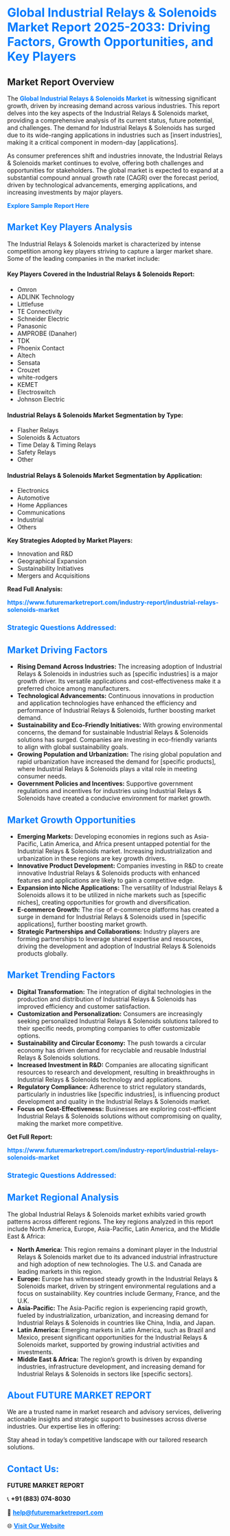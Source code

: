 <h1 style="color: #007BFF;">Global Industrial Relays & Solenoids Market Report 2025-2033: Driving Factors, Growth Opportunities, and Key Players</h1>

<section id="overview">
<h2>Market Report Overview</h2>
<p>The <a href="https://www.futuremarketreport.com/industry-report/industrial-relays-solenoids-market" style="color: #007BFF; text-decoration: none;"><strong>Global Industrial Relays & Solenoids Market</strong></a> is witnessing significant growth, driven by increasing demand across various industries. This report delves into the key aspects of the Industrial Relays & Solenoids market, providing a comprehensive analysis of its current status, future potential, and challenges. The demand for Industrial Relays & Solenoids has surged due to its wide-ranging applications in industries such as [insert industries], making it a critical component in modern-day [applications].</p>
<p>As consumer preferences shift and industries innovate, the Industrial Relays & Solenoids market continues to evolve, offering both challenges and opportunities for stakeholders. The global market is expected to expand at a substantial compound annual growth rate (CAGR) over the forecast period, driven by technological advancements, emerging applications, and increasing investments by major players.</p>
</section>

<section id="overview">
<p><a href="https://www.futuremarketreport.com/request-sample/reportId=115849" style="color: #007BFF; text-decoration: none;"><strong>Explore Sample Report Here</strong></a></p>
</section>

<section id="key-players">
<h2 style="color: #007BFF;">Market Key Players Analysis</h2>
<p>The Industrial Relays & Solenoids market is characterized by intense competition among key players striving to capture a larger market share. Some of the leading companies in the market include:</p>
<h4>Key Players Covered in the Industrial Relays & Solenoids Report:</h4>
<ul><li>Omron</li><li>ADLINK Technology</li><li>Littlefuse</li><li>TE Connectivity</li><li>Schneider Electric</li><li>Panasonic</li><li>AMPROBE (Danaher)</li><li>TDK</li><li>Phoenix Contact</li><li>Altech</li><li>Sensata</li><li>Crouzet</li><li>white-rodgers</li><li>KEMET</li><li>Electroswitch</li><li>Johnson Electric</li></ul>
<h4>Industrial Relays & Solenoids Market Segmentation by Type:</h4>
<ul><li>Flasher Relays</li><li>Solenoids &amp; Actuators</li><li>Time Delay &amp; Timing Relays</li><li>Safety Relays</li><li>Other</li></ul>

<h4>Industrial Relays & Solenoids Market Segmentation by Application:</h4>
<ul><li>Electronics</li><li>Automotive</li><li>Home Appliances</li><li>Communications</li><li>Industrial</li><li>Others</li></ul>
<p><strong>Key Strategies Adopted by Market Players:</strong></p>
<ul>
<li>Innovation and R&D</li>
<li>Geographical Expansion</li>
<li>Sustainability Initiatives</li>
<li>Mergers and Acquisitions</li>
</ul>
</section>

<section>
<p><strong>Read Full Analysis: </strong></p><a href="https://www.futuremarketreport.com/industry-report/industrial-relays-solenoids-market" style="color: #007BFF; text-decoration: none;"><strong>https://www.futuremarketreport.com/industry-report/industrial-relays-solenoids-market</strong></a>
<h3 style="color: #007BFF;">Strategic Questions Addressed:</h3>
</section>

<section id="driving-factors">
<h2 style="color: #007BFF;">Market Driving Factors</h2>
<ul>
<li><strong>Rising Demand Across Industries:</strong> The increasing adoption of Industrial Relays & Solenoids in industries such as [specific industries] is a major growth driver. Its versatile applications and cost-effectiveness make it a preferred choice among manufacturers.</li>
<li><strong>Technological Advancements:</strong> Continuous innovations in production and application technologies have enhanced the efficiency and performance of Industrial Relays & Solenoids, further boosting market demand.</li>
<li><strong>Sustainability and Eco-Friendly Initiatives:</strong> With growing environmental concerns, the demand for sustainable Industrial Relays & Solenoids solutions has surged. Companies are investing in eco-friendly variants to align with global sustainability goals.</li>
<li><strong>Growing Population and Urbanization:</strong> The rising global population and rapid urbanization have increased the demand for [specific products], where Industrial Relays & Solenoids plays a vital role in meeting consumer needs.</li>
<li><strong>Government Policies and Incentives:</strong> Supportive government regulations and incentives for industries using Industrial Relays & Solenoids have created a conducive environment for market growth.</li>
</ul>
</section>

<section id="growth-opportunities">
<h2 style="color: #007BFF;">Market Growth Opportunities</h2>
<ul>
<li><strong>Emerging Markets:</strong> Developing economies in regions such as Asia-Pacific, Latin America, and Africa present untapped potential for the Industrial Relays & Solenoids market. Increasing industrialization and urbanization in these regions are key growth drivers.</li>
<li><strong>Innovative Product Development:</strong> Companies investing in R&D to create innovative Industrial Relays & Solenoids products with enhanced features and applications are likely to gain a competitive edge.</li>
<li><strong>Expansion into Niche Applications:</strong> The versatility of Industrial Relays & Solenoids allows it to be utilized in niche markets such as [specific niches], creating opportunities for growth and diversification.</li>
<li><strong>E-commerce Growth:</strong> The rise of e-commerce platforms has created a surge in demand for Industrial Relays & Solenoids used in [specific applications], further boosting market growth.</li>
<li><strong>Strategic Partnerships and Collaborations:</strong> Industry players are forming partnerships to leverage shared expertise and resources, driving the development and adoption of Industrial Relays & Solenoids products globally.</li>
</ul>
</section>

<section id="trending-factors">
<h2 style="color: #007BFF;">Market Trending Factors</h2>
<ul>
<li><strong>Digital Transformation:</strong> The integration of digital technologies in the production and distribution of Industrial Relays & Solenoids has improved efficiency and customer satisfaction.</li>
<li><strong>Customization and Personalization:</strong> Consumers are increasingly seeking personalized Industrial Relays & Solenoids solutions tailored to their specific needs, prompting companies to offer customizable options.</li>
<li><strong>Sustainability and Circular Economy:</strong> The push towards a circular economy has driven demand for recyclable and reusable Industrial Relays & Solenoids solutions.</li>
<li><strong>Increased Investment in R&D:</strong> Companies are allocating significant resources to research and development, resulting in breakthroughs in Industrial Relays & Solenoids technology and applications.</li>
<li><strong>Regulatory Compliance:</strong> Adherence to strict regulatory standards, particularly in industries like [specific industries], is influencing product development and quality in the Industrial Relays & Solenoids market.</li>
<li><strong>Focus on Cost-Effectiveness:</strong> Businesses are exploring cost-efficient Industrial Relays & Solenoids solutions without compromising on quality, making the market more competitive.</li>
</ul>
</section>

<section>
<p><strong>Get Full Report: </strong></p><a href="https://www.futuremarketreport.com/industry-report/industrial-relays-solenoids-market" style="color: #007BFF; text-decoration: none;"><strong>https://www.futuremarketreport.com/industry-report/industrial-relays-solenoids-market</strong></a>
<h3 style="color: #007BFF;">Strategic Questions Addressed:</h3>
</section>


<section id="regional-analysis">
<h2 style="color: #007BFF;">Market Regional Analysis</h2>
<p>The global Industrial Relays & Solenoids market exhibits varied growth patterns across different regions. The key regions analyzed in this report include North America, Europe, Asia-Pacific, Latin America, and the Middle East & Africa:</p>
<ul>
<li><strong>North America:</strong> This region remains a dominant player in the Industrial Relays & Solenoids market due to its advanced industrial infrastructure and high adoption of new technologies. The U.S. and Canada are leading markets in this region.</li>
<li><strong>Europe:</strong> Europe has witnessed steady growth in the Industrial Relays & Solenoids market, driven by stringent environmental regulations and a focus on sustainability. Key countries include Germany, France, and the U.K.</li>
<li><strong>Asia-Pacific:</strong> The Asia-Pacific region is experiencing rapid growth, fueled by industrialization, urbanization, and increasing demand for Industrial Relays & Solenoids in countries like China, India, and Japan.</li>
<li><strong>Latin America:</strong> Emerging markets in Latin America, such as Brazil and Mexico, present significant opportunities for the Industrial Relays & Solenoids market, supported by growing industrial activities and investments.</li>
<li><strong>Middle East & Africa:</strong> The region’s growth is driven by expanding industries, infrastructure development, and increasing demand for Industrial Relays & Solenoids in sectors like [specific sectors].</li>
</ul>
</section>

<footer>
<h2 style="color: #007BFF;">About FUTURE MARKET REPORT</h2>
<p>We are a trusted name in market research and advisory services, delivering actionable insights and strategic support to businesses across diverse industries. Our expertise lies in offering:</p>

<p>Stay ahead in today’s competitive landscape with our tailored research solutions.</p>

<h2 style="color: #007BFF;">Contact Us:</h2>
<p><strong>FUTURE MARKET REPORT</strong></p>
<p>📞 <strong>+91 (883) 074-8030</strong></p>
<p>📧 <strong><a href="mailto:help@futuremarketreport.com" style="color: #007BFF;">help@futuremarketreport.com</a></strong></p>
<p>🌐 <strong><a href="https://www.futuremarketreport.com/" style="color: #007BFF;">Visit Our Website</a></strong></p>
</footer>